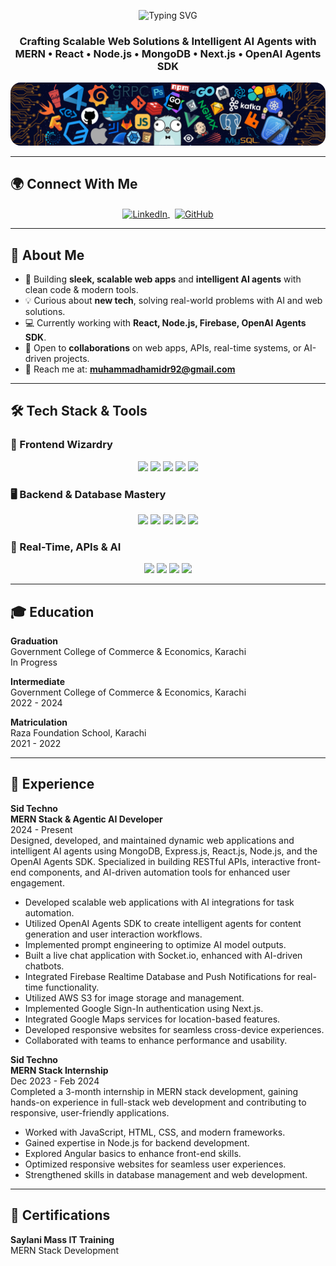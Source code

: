 <p align="center">
  <img src="https://readme-typing-svg.herokuapp.com?font=Fira+Code&size=28&pause=1000&color=61DAFB¢er=true&vCenter=true&width=800&lines=Hello,+I'm+Muhammad+Hamid+Raza!" alt="Typing SVG" />
</p>

<h3 align="center">Crafting Scalable Web Solutions & Intelligent AI Agents with MERN • React • Node.js • MongoDB • Next.js • OpenAI Agents SDK</h3>

<p align="center">
  <img alt="Coding" style="border-radius:16px;" src="./background.png" width="600">
</p>

---

## 🌍 Connect With Me

<p align="center">
  <a href="https://linkedin.com/in/hamid-raza-b249162a8" target="_blank">
    <img align="center" src="https://raw.githubusercontent.com/rahuldkjain/github-profile-readme-generator/master/src/images/icons/Social/linked-in-alt.svg" alt="LinkedIn" height="30" width="40" />
  </a>
   
  <a href="https://github.com/muhammadhamidraza" target="_blank">
    <img align="center" src="https://raw.githubusercontent.com/rahuldkjain/github-profile-readme-generator/master/src/images/icons/Social/github.svg" alt="GitHub" height="30" width="40" />
  </a>
</p>

---

## 🌟 About Me

- 🚀 Building **sleek, scalable web apps** and **intelligent AI agents** with clean code & modern tools.
- 💡 Curious about **new tech**, solving real-world problems with AI and web solutions.
- 💻 Currently working with **React, Node.js, Firebase, OpenAI Agents SDK**.
- 🤝 Open to **collaborations** on web apps, APIs, real-time systems, or AI-driven projects.
- 📧 Reach me at: **muhammadhamidr92@gmail.com**

---

## 🛠️ Tech Stack & Tools

### 🎨 Frontend Wizardry
<p align="center">
  <img src="https://img.shields.io/badge/HTML5-E34F26?style=for-the-badge&logo=html5&logoColor=white"/>
  <img src="https://img.shields.io/badge/CSS3-1572B6?style=for-the-badge&logo=css3&logoColor=white"/>
  <img src="https://img.shields.io/badge/JavaScript-F7DF1E?style=for-the-badge&logo=javascript&logoColor=black"/>
  <img src="https://img.shields.io/badge/React-61DAFB?style=for-the-badge&logo=react&logoColor=black"/>
  <img src="https://img.shields.io/badge/Next.js-000000?style=for-the-badge&logo=nextdotjs&logoColor=white"/>
</p>

### 🖥️ Backend & Database Mastery
<p align="center">
  <img src="https://img.shields.io/badge/Node.js-339933?style=for-the-badge&logo=node.js&logoColor=white"/>
  <img src="https://img.shields.io/badge/Express.js-404D59?style=for-the-badge&logo=express&logoColor=white"/>
  <img src="https://img.shields.io/badge/MongoDB-47A248?style=for-the-badge&logo=mongodb&logoColor=white"/>
  <img src="https://img.shields.io/badge/Firebase-FFCA28?style=for-the-badge&logo=firebase&logoColor=black"/>
  <img src="https://img.shields.io/badge/AWS_S3-569A31?style=for-the-badge&logo=amazonaws&logoColor=white"/>
</p>

### 🔗 Real-Time, APIs & AI
<p align="center">
  <img src="https://img.shields.io/badge/Socket.io-010101?style=for-the-badge&logo=socket.io&logoColor=white"/>
  <img src="https://img.shields.io/badge/Stripe-008CDD?style=for-the-badge&logo=stripe&logoColor=white"/>
  <img src="https://img.shields.io/badge/Postman-FF6C37?style=for-the-badge&logo=postman&logoColor=white"/>
  <img src="https://img.shields.io/badge/OpenAI-412991?style=for-the-badge&logo=openai&logoColor=white"/>
</p>

---

## 🎓 Education

**Graduation**  
Government College of Commerce & Economics, Karachi  
In Progress  

**Intermediate**  
Government College of Commerce & Economics, Karachi  
2022 - 2024  

**Matriculation**  
Raza Foundation School, Karachi  
2021 - 2022  

---

## 💼 Experience

**Sid Techno**  
**MERN Stack & Agentic AI Developer**  
2024 - Present  
Designed, developed, and maintained dynamic web applications and intelligent AI agents using MongoDB, Express.js, React.js, Node.js, and the OpenAI Agents SDK. Specialized in building RESTful APIs, interactive front-end components, and AI-driven automation tools for enhanced user engagement.

- Developed scalable web applications with AI integrations for task automation.  
- Utilized OpenAI Agents SDK to create intelligent agents for content generation and user interaction workflows.  
- Implemented prompt engineering to optimize AI model outputs.  
- Built a live chat application with Socket.io, enhanced with AI-driven chatbots.  
- Integrated Firebase Realtime Database and Push Notifications for real-time functionality.  
- Utilized AWS S3 for image storage and management.  
- Implemented Google Sign-In authentication using Next.js.  
- Integrated Google Maps services for location-based features.  
- Developed responsive websites for seamless cross-device experiences.  
- Collaborated with teams to enhance performance and usability.  

**Sid Techno**  
**MERN Stack Internship**  
Dec 2023 - Feb 2024  
Completed a 3-month internship in MERN stack development, gaining hands-on experience in full-stack web development and contributing to responsive, user-friendly applications.

- Worked with JavaScript, HTML, CSS, and modern frameworks.  
- Gained expertise in Node.js for backend development.  
- Explored Angular basics to enhance front-end skills.  
- Optimized responsive websites for seamless user experiences.  
- Strengthened skills in database management and web development.  

---

## 🏅 Certifications

**Saylani Mass IT Training**  
MERN Stack Development
